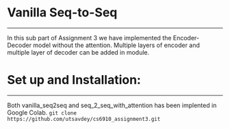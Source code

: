 # Vanilla Seq-to-Seq
----------------------------------------------------
In this sub part of Assignment 3 we have implemented the Encoder-Decoder model without the attention. Multiple layers of encoder and multiple layer of decoder can be added in module.

# Set up and Installation: #
----------------------------------------------------
Both vanilla_seq2seq and seq_2_seq_with_attention has been implented in Google Colab.
`git clone https://github.com/utsavdey/cs6910_assignment3.git`
